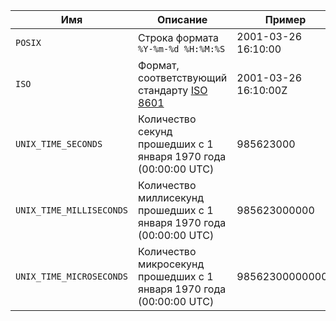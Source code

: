 |Имя|Описание|Пример|
|---|---|---|
|`POSIX`|Строка формата `%Y-%m-%d %H:%M:%S`|2001-03-26 16:10:00|
|`ISO`|Формат, соответствующий стандарту [ISO 8601](https://ru.wikipedia.org/wiki/ISO_8601)|2001-03-26 16:10:00Z|
|`UNIX_TIME_SECONDS`|Количество секунд прошедших с 1 января 1970 года (00:00:00 UTC)|985623000|
|`UNIX_TIME_MILLISECONDS`|Количество миллисекунд прошедших с 1 января 1970 года (00:00:00 UTC)|985623000000|
|`UNIX_TIME_MICROSECONDS`|Количество микросекунд прошедших с 1 января 1970 года (00:00:00 UTC)|985623000000000|